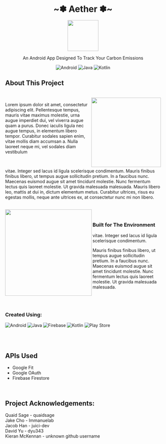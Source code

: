 <div align="center">
  <h1 align="center">~✽ Aether ✽~</h3>
    <img src="https://github.com/user-attachments/assets/b643e088-e569-4367-949e-75f7f51e563e" width="100" height="100">
  <p align="center">
    An Android App Designed To Track Your Carbon Emissions
  </p>
  
   ![Android](https://img.shields.io/badge/Android-3DDC84?style=for-the-badge&logo=android&logoColor=white)
   ![Java](https://img.shields.io/badge/java-%23ED8B00.svg?style=for-the-badge&logo=openjdk&logoColor=white)
   ![Kotlin](https://img.shields.io/badge/kotlin-%237F52FF.svg?style=for-the-badge&logo=kotlin&logoColor=white)
   
</div>

## About This Project

<br>
<img src="https://github.com/user-attachments/assets/1dc83d63-3c51-45d6-8f0b-c4b7ab37b5ba" width="225" align="right">
<p align="left">
  Lorem ipsum dolor sit amet, consectetur adipiscing elit. Pellentesque tempus, mauris vitae maximus molestie, urna augue imperdiet dui, vel viverra augue quam a purus. Donec iaculis ligula nec augue tempus, in elementum libero tempor. Curabitur sodales sapien enim, vitae mollis diam accumsan a. Nulla laoreet neque mi, vel sodales diam vestibulum 
</p>

<br>

<p>
  vitae. Integer sed lacus id ligula scelerisque condimentum. Mauris finibus finibus libero, ut tempus augue sollicitudin pretium. In a faucibus nunc. Maecenas euismod augue sit amet tincidunt molestie. Nunc fermentum lectus quis laoreet molestie. Ut gravida malesuada malesuada. Mauris libero leo, mattis at dui in, dictum elementum metus. Curabitur ultrices, risus eu egestas mollis, neque ante ultrices ex, at consectetur nunc mi non libero.
</p>

<br>

<img src="https://github.com/user-attachments/assets/811072dd-032b-46fc-94a5-b5f6704ecddf" width="280" align="left">

<br>

### Built for The Environment

<p>
  vitae. Integer sed lacus id ligula scelerisque condimentum.
  
  Mauris finibus finibus libero, ut tempus augue sollicitudin 
  pretium. In a faucibus nunc. Maecenas euismod augue sit amet 
  tincidunt molestie. Nunc fermentum lectus quis laoreet molestie.
  Ut gravida malesuada malesuada. 
</p>

<br>

<br>

### Created Using:
![Android](https://img.shields.io/badge/Android-3DDC84?style=for-the-badge&logo=android&logoColor=white)
![Java](https://img.shields.io/badge/java-%23ED8B00.svg?style=for-the-badge&logo=openjdk&logoColor=white) 
![Firebase](https://img.shields.io/badge/firebase-%23039BE5.svg?style=for-the-badge&logo=firebase)
![Kotlin](https://img.shields.io/badge/kotlin-%237F52FF.svg?style=for-the-badge&logo=kotlin&logoColor=white)
![Play Store](https://img.shields.io/badge/Google_Play-414141?style=for-the-badge&logo=google-play&logoColor=white)

</br></br>

## APIs Used

  * Google Fit
  * Google OAuth
  * Firebase Firestore

<br> 

## Project Acknowledgements:

Quaid Sage - quaidsage<br />
Jake Cho - Immanuelab<br />
Jacob Han - juici-dev<br />
David Yu - dyu343<br />
Kieran McKennan - unknown github username<br />


